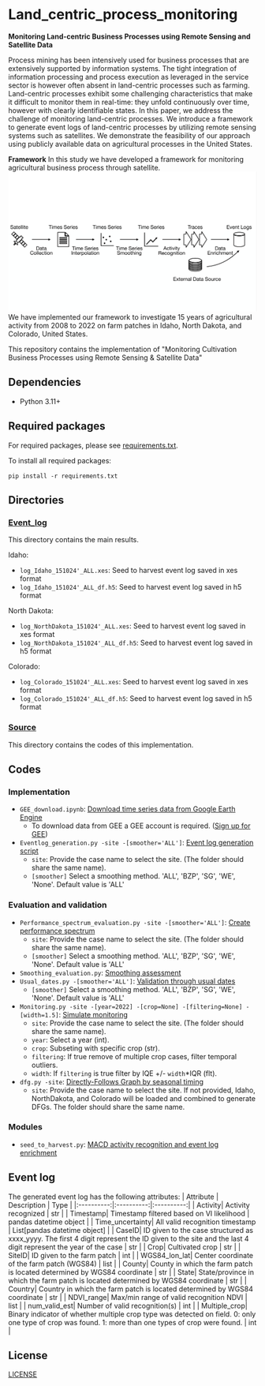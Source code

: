 # Land_centric_process_monitoring
**Monitoring Land-centric Business Processes using Remote Sensing and Satellite Data**

Process mining has been intensively used for business processes that are extensively supported by information systems. The tight integration of information processing and process execution as leveraged in the service sector is however often absent in land-centric processes such as farming. Land-centric processes exhibit some challenging characteristics that make it difficult to monitor them in real-time: they unfold continuously over time, however with clearly identifiable states. In this paper, we address the challenge of monitoring land-centric processes. We introduce a framework to generate event logs of land-centric processes by utilizing remote sensing systems such as satellites. We demonstrate the feasibility of our approach using publicly available data on agricultural processes in the United States.

**Framework**
In this study we have developed a framework for monitoring agricultural business process through satellite.
![framework](Figure/framework_overview.png)
We have implemented our framework to investigate 15 years of agricultural activity from 2008 to 2022 on farm patches in Idaho, North Dakota, and Colorado, United States.


This repository contains the implementation of "Monitoring Cultivation Business Processes using Remote Sensing & Satellite Data"

## Dependencies
* Python 3.11+
## Required packages
For required packages, please see [requirements.txt](requirements.txt).

To install all required packages: 
```
pip install -r requirements.txt
```
## Directories
### [Event_log](Event_log)
This directory contains the main results.

Idaho:
- `log_Idaho_151024'_ALL.xes`: Seed to harvest event log saved in xes format
- `log_Idaho_151024'_ALL_df.h5`: Seed to harvest event log saved in h5 format

North Dakota:
- `log_NorthDakota_151024'_ALL.xes`: Seed to harvest event log saved in xes format
- `log_NorthDakota_151024'_ALL_df.h5`: Seed to harvest event log saved in h5 format


Colorado:
- `log_Colorado_151024'_ALL.xes`: Seed to harvest event log saved in xes format
- `log_Colorado_151024'_ALL_df.h5`: Seed to harvest event log saved in h5 format

### [Source](Source)
This directory contains the codes of this implementation.
## Codes
### Implementation
- `GEE_download.ipynb`: [Download time series data from Google Earth Engine](Source/GEE_download.ipynb)
    * To download data from GEE a GEE account is required. ([Sign up for GEE](https://earthengine.google.com/)) 
- `Eventlog_generation.py -site -[smoother='ALL']`: [Event log generation script](Source/Eventlog_generation.py)
    - `site`: Provide the case name to select the site. (The folder should share the same name).
    - `[smoother]` Select a smoothing method. 'ALL', 'BZP', 'SG', 'WE', 'None'. Default value is 'ALL'

### Evaluation and validation
- `Performance_spectrum_evaluation.py -site -[smoother='ALL']`: [Create performance spectrum](Source/Performance_spectrum_evaluation.py)
    - `site`: Provide the case name to select the site. (The folder should share the same name).
    - `[smoother]` Select a smoothing method. 'ALL', 'BZP', 'SG', 'WE', 'None'. Default value is 'ALL'
- `Smoothing_evaluation.py`: [Smoothing assessment](Source/Smoothing_evaluation.py)
- `Usual_dates.py -[smoother='ALL']`: [Validation through usual dates](Source/Usual_dates.py)
    - `[smoother]` Select a smoothing method. 'ALL', 'BZP', 'SG', 'WE', 'None'. Default value is 'ALL'
- `Monitoring.py -site -[year=2022] -[crop=None] -[filtering=None] -[width=1.5]`: [Simulate monitoring](Source/Monitoring.py)
    - `site`: Provide the case name to select the site. (The folder should share the same name).
    - `year`: Select a year (int).
    - `crop`: Subseting with specific crop (str).
    - `filtering`: If true remove of multiple crop cases, filter temporal outliers.
    - `width`: If `filtering` is true filter by IQE +/- `width`*IQR (flt).
- `dfg.py -site`: [Directly-Follows Graph by seasonal timing](Source/dfg.py)
    - `site`: Provide the case name to select the site. If not provided, Idaho, NorthDakota, and Colorado will be loaded and combined to generate DFGs. The folder should share the same name.
### Modules
- `seed_to_harvest.py`: [MACD activity recognition and event log enrichment](Source/seed_to_harvest.py)

## Event log
The generated event log has the following attributes:
| Attribute | Description | Type |
|:----------:|:----------:|:----------:|
| Activity| Activity recognized | str |
| Timestamp| Timestamp filtered based on VI likelihood | pandas datetime object |
| Time_uncertainty| All valid recognition timestamp | List[pandas datetime object] |
| CaseID| ID given to the case structured as xxxx_yyyy. The first 4 digit represent the ID given to the site and the last 4 digit represent the year of the case | str |
| Crop| Cultivated crop | str |
| SiteID| ID given to the farm patch | int |
| WGS84_lon_lat| Center coordinate of the farm patch (WGS84) | list |
| County| County in which the farm patch is located determined by WGS84 coordinate | str |
| State| State/province in which the farm patch is located determined by WGS84 coordinate | str |
| Country| Country in which the farm patch is located determined by WGS84 coordinate | str |
| NDVI_range| Max/min range of valid recognition NDVI | list |
| num_valid_est| Number of valid recognition(s) | int |
| Multiple_crop| Binary indicator of whether multiple crop type was detected on field. 0: only one type of crop was found. 1: more than one types of crop were found. | int |

## License 
[LICENSE](LICENSE)
